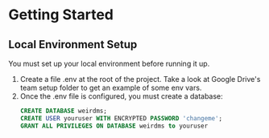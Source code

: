 # Getting Started


## Local Environment Setup

You must set up your local environment before running it up.

1. Create a file .env at the root of the project. Take a look at Google Drive's team setup folder to get an example of some env vars.
2. Once the .env file is configured, you must create a database:
   ``` sql
   CREATE DATABASE weirdms;
   CREATE USER youruser WITH ENCRYPTED PASSWORD 'changeme';
   GRANT ALL PRIVILEGES ON DATABASE weirdms to youruser
   ```